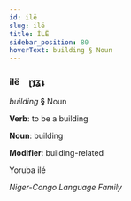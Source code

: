 ```yaml
---
id: ilë
slug: ilë
title: İLË
sidebar_position: 80
hoverText: building § Noun
---
```


### ilë&emsp;<span kind="abugida">ɽɟʓʇ</span>

*building* **§** Noun

**Verb**: to be a building

**Noun**: building

**Modifier**: building-related

Yoruba ilé  

*Niger-Congo Language Family*